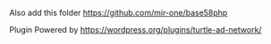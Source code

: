 Also add this folder https://github.com/mir-one/base58php 

Plugin Powered by https://wordpress.org/plugins/turtle-ad-network/

